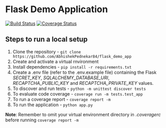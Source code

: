# Flask Demo Application 
[![Build Status](https://travis-ci.org/AbhishekPednekar84/flask_demo_app.svg?branch=master)](https://travis-ci.org/AbhishekPednekar84/flask_demo_app) [![Coverage Status](https://coveralls.io/repos/github/AbhishekPednekar84/flask_demo_app/badge.svg)](https://coveralls.io/github/AbhishekPednekar84/flask_demo_app)

## Steps to run a local setup
1. Clone the repository - `git clone https://github.com/AbhishekPednekar84/flask_demo_app`
2. Create and activate a virtual rnvironment
3. Install dependencies - `pip install -r requirements.txt`
4. Create a .env file (refer to the .env.example file) containing the Flask *SECRET_KEY*, *SQLALCHEMY_DATABASE_URI*, *RECAPTCHA_PUBLIC_KEY* and *RECAPTCHA_PRIVATE_KEY* values.
5. To discover and run tests - `python -m unittest discover tests`
6. To evaluate code coverage - `coverage run -m tests.test_app`
7. To run a coverage report - `coverage report -m`
8. To run the application - `python app.py`

**Note**: Remember to omit your virtual environment directory in *.coveragerc* before running `coverage report -m`
